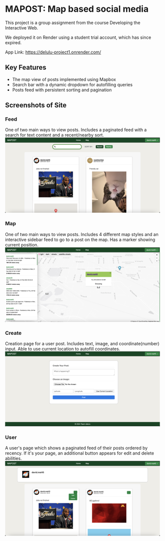 # MAPOST: Map based social media

This project is a group assignment from the course Developing the Interactive Web.

We deployed it on Render using a student trial account, which has since expired.

App Link: https://delulu-project1.onrender.com/


## Key Features
* The map view of posts implemented using Mapbox
* Search bar with a dynamic dropdown for autofilling queries
* Posts feed with persistent sorting and pagination




## Screenshots of Site

### Feed
One of two main ways to view posts. Includes a paginated feed with a search for text content and a recent/nearby sort.
![](screenshots/feed.png)

### Map
One of two main ways to view posts. Includes 4 different map styles and an interactive sidebar feed to go to a post on the map. Has a marker showing current position.
![](screenshots/map.png)

### Create
Creation page for a user post. Includes text, image, and coordinate(number) input. Able to use current location to autofill coordinates.
![](screenshots/create.png)

### User
A user's page which shows a paginated feed of their posts ordered by recency. If it's your page, an additional button appears for edit and delete abilities.
![](screenshots/user.png)

